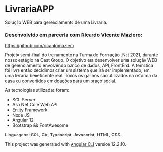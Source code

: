 # LivrariaAPP

Solução WEB para gerenciamento de uma Livraria.

### Desenvolvido em parceria com Ricardo Vicente Maziero:
https://github.com/ricardomaziero

Projeto semi-final do treinamento na Turma de Formação .Net 2021, durante nosso estágio na Cast Group.
O objetivo era desenvolver uma solução WEB de gerenciamento envolvendo banco de dados, API, FrontEnd.
A temática foi livre então decidimos criar um sistema que irá ser implementado, em uma livraria beneficente real.
Todos os ganhos são utilizados na reforma da casa ou convertidos em doações para um braço social.

As tecnologias utilizadas foram:
* SQL Server
* Asp Net Core Web API
* Entity Framework
* Node JS
* Angular 12
* Bootstrap && FontAwesome

Linguagens:
SQL, C#, Typescript, Javascript, HTML, CSS.

This project was generated with [Angular CLI](https://github.com/angular/angular-cli) version 12.2.10.
